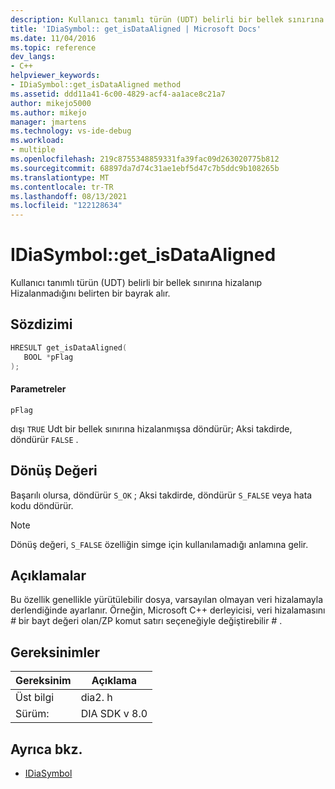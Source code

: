 ```yaml
---
description: Kullanıcı tanımlı türün (UDT) belirli bir bellek sınırına hizalanıp Hizalanmadığını belirten bir bayrak alır.
title: 'IDiaSymbol:: get_isDataAligned | Microsoft Docs'
ms.date: 11/04/2016
ms.topic: reference
dev_langs:
- C++
helpviewer_keywords:
- IDiaSymbol::get_isDataAligned method
ms.assetid: ddd11a41-6c00-4829-acf4-aa1ace8c21a7
author: mikejo5000
ms.author: mikejo
manager: jmartens
ms.technology: vs-ide-debug
ms.workload:
- multiple
ms.openlocfilehash: 219c8755348859331fa39fac09d263020775b812
ms.sourcegitcommit: 68897da7d74c31ae1ebf5d47c7b5ddc9b108265b
ms.translationtype: MT
ms.contentlocale: tr-TR
ms.lasthandoff: 08/13/2021
ms.locfileid: "122128634"
---
```

# <a name="idiasymbolget_isdataaligned"></a>IDiaSymbol::get_isDataAligned
Kullanıcı tanımlı türün (UDT) belirli bir bellek sınırına hizalanıp Hizalanmadığını belirten bir bayrak alır.

## <a name="syntax"></a>Sözdizimi

```C++
HRESULT get_isDataAligned(
   BOOL *pFlag
);
```

#### <a name="parameters"></a>Parametreler
 `pFlag`

dışı `TRUE` Udt bir bellek sınırına hizalanmışsa döndürür; Aksi takdirde, döndürür `FALSE` .

## <a name="return-value"></a>Dönüş Değeri
 Başarılı olursa, döndürür `S_OK` ; Aksi takdirde, döndürür `S_FALSE` veya hata kodu döndürür.

> [!NOTE]
> Dönüş değeri, `S_FALSE` özelliğin simge için kullanılamadığı anlamına gelir.

## <a name="remarks"></a>Açıklamalar
 Bu özellik genellikle yürütülebilir dosya, varsayılan olmayan veri hizalamayla derlendiğinde ayarlanır. Örneğin, Microsoft C++ derleyicisi, veri hizalamasını <em>#</em> bir bayt değeri olan/ZP komut satırı seçeneğiyle değiştirebilir *#* .

## <a name="requirements"></a>Gereksinimler

|Gereksinim|Açıklama|
|-----------------|-----------------|
|Üst bilgi|dia2. h|
|Sürüm:|DIA SDK v 8.0|

## <a name="see-also"></a>Ayrıca bkz.
- [IDiaSymbol](../../debugger/debug-interface-access/idiasymbol.md)
